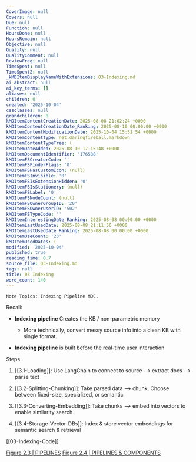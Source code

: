 ```yaml
---
CoverImage: null
Covers: null
Due: null
Function: null
HoursDone: null
HoursRemain: null
Objective: null
Quality: null
QualityComment: null
ReviewFreq: null
TimeSpent: null
TimeSpent2: null
_kMDItemDisplayNameWithExtensions: 03-Indexing.md
ai_abstract: null
ai_key_terms: []
aliases: null
children: 0
created: '2025-10-04'
cssclasses: null
grandchildren: 0
kMDItemContentCreationDate: 2025-08-08 21:02:24 +0000
kMDItemContentCreationDate_Ranking: 2025-08-10 00:00:00 +0000
kMDItemContentModificationDate: 2025-10-04 15:51:54 +0000
kMDItemContentType: net.daringfireball.markdown
kMDItemContentTypeTree: (
kMDItemDateAdded: 2025-08-10 17:15:48 +0000
kMDItemDocumentIdentifier: '176588'
kMDItemFSCreatorCode: ''
kMDItemFSFinderFlags: '0'
kMDItemFSHasCustomIcon: (null)
kMDItemFSInvisible: '0'
kMDItemFSIsExtensionHidden: '0'
kMDItemFSIsStationery: (null)
kMDItemFSLabel: '0'
kMDItemFSNodeCount: (null)
kMDItemFSOwnerGroupID: '20'
kMDItemFSOwnerUserID: '502'
kMDItemFSTypeCode: ''
kMDItemInterestingDate_Ranking: 2025-08-08 00:00:00 +0000
kMDItemLastUsedDate: 2025-08-08 21:11:56 +0000
kMDItemLastUsedDate_Ranking: 2025-08-08 00:00:00 +0000
kMDItemUseCount: '23'
kMDItemUsedDates: (
modified: '2025-10-04'
published: true
reading_time: 0.7
source_file: 03-Indexing.md
tags: null
title: 03 Indexing
word_count: 140
---
```


```
Note Topics: Indexing Pipeline MOC.
```


Recall:

- **Indexing pipeline** Creates the KB / non-parametric memory

    - More technically, convert messy source info into a clean KB with single format.

- **Indexing pipeline** is built before the real-time user interaction

Steps

1. [[3.1-Loading]]: Use LangChain to connect to source ⟶ extract docs ⟶ parse text

2. [[3.2-Splitting-Chunking]]: Take parsed data ⟶ chunk. Choose between fixed-size, specialized, or semantic

3. [[3.3-Converting-Embedding]]: Take chunks ⟶ embed into vectors to enable similarity search

4. [[3.4-Storage-Vector-DBs]]: Index & store vector embeddings for semantic search & retrieval

[[03-Indexing-Code]]

[Figure 2.3 | PIPELINES](https://learning.oreilly.com/api/v2/epubs/urn:orm:book:9781633435858/files/OEBPS/Images/CH02_F03_Kimothi.png)
[Figure 2.4 | PIPELINES & COMPONENTS](https://learning.oreilly.com/api/v2/epubs/urn:orm:book:9781633435858/files/OEBPS/Images/CH02_F04_Kimothi.png)